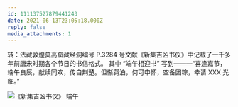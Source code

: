 ```yaml
---
id: 111137527879441243
date: 2021-06-13T23:05:18.000Z
reply: false
media_attachments: 1
---
```


转：法藏敦煌莫高窟藏经洞编号 P.3284 号文献《新集吉凶书仪》中记载了一千多年前唐宋时期各个节日的书信格式。 其中 “端午相迎书” 写到———“喜逢嘉节，端午良辰，献续同欢，传自荆楚。但惭羁泊，何可申怀，空备团粽，幸请 XXX 光临。”

![《新集吉凶书仪》 端午](https://files.e5n.cc/media_attachments/files/115/093/164/499/897/730/original/999a17c669927b0f.jpg)
